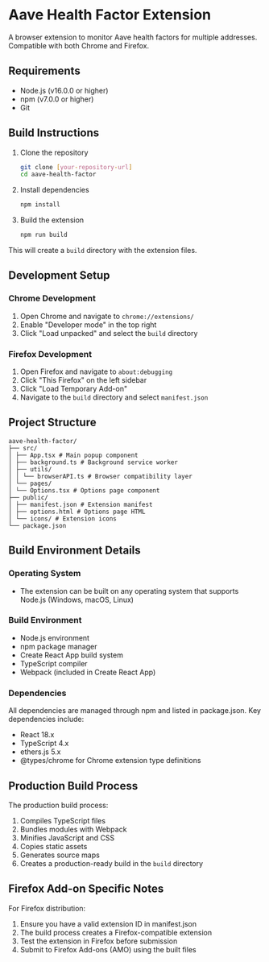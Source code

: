 # Aave Health Factor Extension

A browser extension to monitor Aave health factors for multiple addresses. Compatible with both Chrome and Firefox.

## Requirements

- Node.js (v16.0.0 or higher)
- npm (v7.0.0 or higher)
- Git

## Build Instructions

1. Clone the repository
   ```bash
   git clone [your-repository-url]
   cd aave-health-factor
   ```

2. Install dependencies
   ```bash
   npm install
   ```

3. Build the extension
   ```bash
   npm run build
   ```

This will create a `build` directory with the extension files.

## Development Setup

### Chrome Development
1. Open Chrome and navigate to `chrome://extensions/`
2. Enable "Developer mode" in the top right
3. Click "Load unpacked" and select the `build` directory

### Firefox Development
1. Open Firefox and navigate to `about:debugging`
2. Click "This Firefox" on the left sidebar
3. Click "Load Temporary Add-on"
4. Navigate to the `build` directory and select `manifest.json`

## Project Structure

```
aave-health-factor/
├── src/
│ ├── App.tsx # Main popup component
│ ├── background.ts # Background service worker
│ ├── utils/
│ │ └── browserAPI.ts # Browser compatibility layer
│ └── pages/
│ └── Options.tsx # Options page component
├── public/
│ ├── manifest.json # Extension manifest
│ ├── options.html # Options page HTML
│ └── icons/ # Extension icons
└── package.json
```


## Build Environment Details

### Operating System
- The extension can be built on any operating system that supports Node.js (Windows, macOS, Linux)

### Build Environment
- Node.js environment
- npm package manager
- Create React App build system
- TypeScript compiler
- Webpack (included in Create React App)

### Dependencies
All dependencies are managed through npm and listed in package.json. Key dependencies include:
- React 18.x
- TypeScript 4.x
- ethers.js 5.x
- @types/chrome for Chrome extension type definitions

## Production Build Process

The production build process:
1. Compiles TypeScript files
2. Bundles modules with Webpack
3. Minifies JavaScript and CSS
4. Copies static assets
5. Generates source maps
6. Creates a production-ready build in the `build` directory

## Firefox Add-on Specific Notes

For Firefox distribution:
1. Ensure you have a valid extension ID in manifest.json
2. The build process creates a Firefox-compatible extension
3. Test the extension in Firefox before submission
4. Submit to Firefox Add-ons (AMO) using the built files
